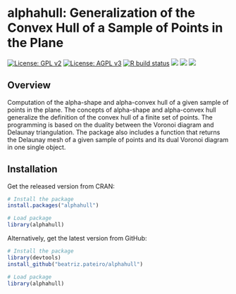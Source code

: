 # alphahull: Generalization of the Convex Hull of a Sample of Points in the Plane

[![License: GPL v2](https://img.shields.io/badge/License-GPL_v2-blue.svg)](https://www.gnu.org/licenses/old-licenses/gpl-2.0.en.html)
[![License: AGPL v3](https://img.shields.io/badge/License-AGPL_v3-blue.svg)](https://www.gnu.org/licenses/agpl-3.0)
[![R build
status](https://github.com/beatrizpateiro/alphahull/workflows/R-CMD-check/badge.svg)](https://github.com/beatrizpateiro/alphahull/actions)
[![](https://www.r-pkg.org/badges/version/alphahull?color=green)](https://cran.r-project.org/package=alphahull)
[![](http://cranlogs.r-pkg.org/badges/grand-total/alphahull?color=green)](https://cran.r-project.org/package=alphahull)
[![](http://cranlogs.r-pkg.org/badges/last-month/alphahull?color=green)](https://cran.r-project.org/package=alphahull)


## Overview

Computation of the alpha-shape and alpha-convex hull of a given sample of points in the plane. The concepts of alpha-shape and alpha-convex hull generalize the definition of the convex hull of a finite set of points. The programming is based on the duality between the Voronoi diagram and Delaunay triangulation. The package also includes a function that returns the Delaunay mesh of a given sample of points and its dual Voronoi diagram in one single object.

## Installation

Get the released version from CRAN:

``` r
# Install the package
install.packages("alphahull")

# Load package
library(alphahull)
```

Alternatively, get the latest version from GitHub:

``` r
# Install the package
library(devtools)
install_github("beatriz.pateiro/alphahull")

# Load package
library(alphahull)
```
